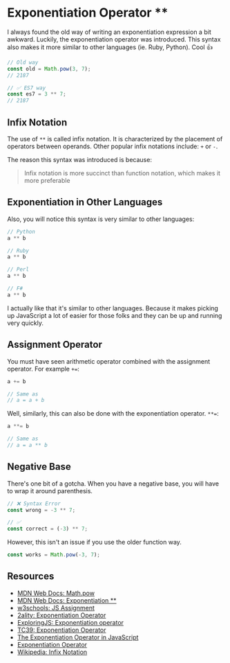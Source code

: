 # Exponentiation Operator **

I always found the old way of writing an exponentiation expression a bit awkward.  Luckily, the exponentiation operator was introduced. This syntax also makes it more similar to other languages (ie. Ruby, Python). Cool 👍


```javascript
// Old way
const old = Math.pow(3, 7);
// 2187

// ✅ ES7 way 
const es7 = 3 ** 7;
// 2187
```

## Infix Notation

The use of `**` is called infix notation. It is characterized by the placement of operators between operands. Other popular infix notations include: `+` or `-`.

The reason this syntax was introduced is because:

> Infix notation is more succinct than function notation, which makes it more preferable

## Exponentiation in Other Languages

Also, you will notice this syntax is very similar to other languages:

```javascript
// Python
a ** b

// Ruby
a ** b

// Perl
a ** b

// F#
a ** b
```

I actually like that it's similar to other languages. Because it makes picking up JavaScript a lot of easier for those folks and they can be up and running very quickly.

## Assignment Operator

You must have seen arithmetic operator combined with the assignment operator. For example `+=`:

```javascript
a += b

// Same as
// a = a + b
```

Well, similarly, this can also be done with the exponentiation operator. `**=`:

```javascript
a **= b

// Same as
// a = a ** b
```

## Negative Base

There's one bit of a gotcha. When you have a negative base, you will have to wrap it around parenthesis. 

```javascript
// ❌ Syntax Error
const wrong = -3 ** 7;

// ✅
const correct = (-3) ** 7;
```

However, this isn't an issue if you use the older function way.

```javascript
const works = Math.pow(-3, 7);
```

## Resources

- [MDN Web Docs: Math.pow](https://developer.mozilla.org/en-US/docs/Web/JavaScript/Reference/Global_Objects/Math/pow)
- [MDN Web Docs: Exponentiation **](https://developer.mozilla.org/en-US/docs/Web/JavaScript/Reference/Operators/Arithmetic_Operators#Exponentiation_(**))
- [w3schools: JS Assignment](https://www.w3schools.com/js/js_assignment.asp)
- [2ality: Exponentiation Operator](http://2ality.com/2016/02/exponentiation-operator.html)
- [ExploringJS: Exponentiation operator](http://exploringjs.com/es2016-es2017/ch_exponentiation-operator.html)
- [TC39: Exponentiation Operator](https://github.com/tc39/proposal-exponentiation-operator)
- [The Exponentiation Operator in JavaScript](https://mariusschulz.com/blog/the-exponentiation-operator-in-javascript)
- [Exponentiation Operator](https://medium.com/@tournetorres/es6-every-day-es2016s-exponentiation-operator-eab53dec0d8a)
- [Wikipedia: Infix Notation](https://en.wikipedia.org/wiki/Infix_notation)
